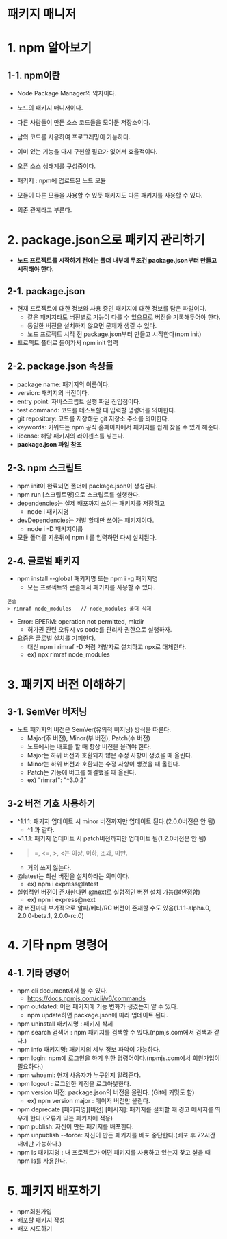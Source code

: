 패키지 매니저
=============
# 1. npm 알아보기
## 1-1. npm이란
* Node Package Manager의 약자이다.
* 노드의 패키지 매니저이다.
* 다른 사람들이 만든 소스 코드들을 모아둔 저장소이다.
* 남의 코드를 사용하여 프로그래밍이 가능하다.
* 이미 있는 기능을 다시 구현할 필요가 없어서 효율적이다.
* 오픈 소스 생태계를 구성중이다.

* 패키지 : npm에 업로드된 노드 모듈
* 모듈이 다른 모듈을 사용할 수 있듯 패키지도 다른 패키지를 사용할 수 있다.
* 의존 관계라고 부른다.
# 2. package.json으로 패키지 관리하기
* **노드 프로젝트를 시작하기 전에는 폴더 내부에 무조건 package.json부터 만들고 시작해야 한다.**
## 2-1. package.json
* 현재 프로젝트에 대한 정보와 사용 중인 패키지에 대한 정보를 담은 파일이다.
    * 같은 패키지라도 버전별로 기능이 다를 수 있으므로 버전을 기록해두어야 한다.
    * 동일한 버전을 설치하지 않으면 문제가 생길 수 있다.
    * 노드 프로젝트 시작 전 package.json부터 만들고 시작한다(npm init)
* 프로젝트 폴더로 들어가서 npm init 입력
## 2-2. package.json 속성들
* package name: 패키지의 이름이다.
* version: 패키지의 버전이다.
* entry point: 자바스크립트 실행 파일 진입점이다.
* test command: 코드를 테스트할 때 입력할 명령어를 의미한다.
* git repository: 코드를 저장해둔 git 저장소 주소를 의미한다.
* keywords: 키워드는 npm 공식 홈페이지에서 패키지를 쉽게 찾을 수 있게 해준다.
* license: 해당 패키지의 라이센스를 넣는다.
* **package.json 파일 참조**

## 2-3. npm 스크립트
* npm init이 완료되면 폴더에 package.json이 생성된다.
* npm run [스크립트명]으로 스크립트를 실행한다.
* dependencies는 실제 배포까지 쓰이는 패키지를 저장하고
    * node i 패키지명
* devDependencies는 개발 할때만 쓰이는 패키지이다.
    * node i -D 패키지이름
* 모듈 폴더를 지운뒤에 npm i 를 입력하면 다시 설치된다.

## 2-4. 글로벌 패키지
* npm install --global 패키지명 또는 npm i -g 패키지명
    * 모든 프로젝트와 콘솔에서 패키지를 사용할 수 있다.
```
콘솔
> rimraf node_modules   // node_modules 폴더 삭제
```
* Error: EPERM: operation not permitted, mkdir 
    * 허가권 관련 오류시 vs code를 관리자 권한으로 실행하자.
* 요즘은 글로벌 설치를 기피한다.
    * 대신 npm i rimraf -D 처럼 개발자로 설치하고 npx로 대체한다.
    * ex) npx rimraf node_modules

# 3. 패키지 버전 이해하기
## 3-1. SemVer 버저닝
* 노드 패키지의 버전은 SemVer(유의적 버저닝) 방식을 따른다.
    * Major(주 버전), Minor(부 버전), Patch(수 버전)
    * 노드에서는 배포를 할 때 항상 버전을 올려야 한다.
    * Major는 하위 버전과 호환되지 않은 수정 사항이 생겼을 때 올린다.
    * Minor는 하위 버전과 호환되는 수정 사항이 생겼을 때 올린다.
    * Patch는 기능에 버그를 해결했을 때 올린다.
    * ex) "rimraf": "^3.0.2"
## 3-2 버전 기호 사용하기
* ^1.1.1: 패키지 업데이트 시 minor 버전까지만 업데이트 된다.(2.0.0버전은 안 됨)
    * ^1 과 같다.
* ~1.1.1: 패키지 업데이트 시 patch버전까지만 업데이트 됨(1.2.0버전은 안 됨)
* >=, <=, >, <는 이상, 이하, 초과, 미만.
    * 거의 쓰지 않는다.
* @latest는 최신 버전을 설치하라는 의미이다.
    * ex) npm i express@latest
* 실험적인 버전이 존재한다면 @next로 실험적인 버전 설치 가능(불안정함)
    * ex) npm i express@next
* 각 버전마다 부가적으로 알파/베타/RC 버전이 존재할 수도 있음(1.1.1-alpha.0, 2.0.0-beta.1, 2.0.0-rc.0)

# 4. 기타 npm 명령어
## 4-1. 기타 명령어
* npm cli document에서 볼 수 있다.
    * <https://docs.npmjs.com/cli/v6/commands>
* npm outdated: 어떤 패키지에 기능 변화가 생겼는지 알 수 있다.
    * npm update하면 package.json에 따라 업데이트 된다.
* npm uninstall 패키지명 : 패키지 삭제
* npm search 검색어 : npm 패키지를 검색할 수 있다.(npmjs.com에서 검색과 같다.)
* npm info 패키지명: 패키지의 세부 정보 파악이 가능하다.
* npm login: npm에 로그인을 하기 위한 명령어이다.(npmjs.com에서 회원가입이 필요하다.)
* npm whoami: 현재 사용자가 누구인지 알려준다.
* npm logout : 로그인한 계정을 로그아웃한다.
* npm version 버전: package.json의 버전을 올린다. (Git에 커밋도 함)
    * ex) npm version major : 메이저 버전만 올린다.
* npm deprecate [패키지명][버전] [메시지]: 패키지를 설치할 때 경고 메시지를 띄우게 한다.(오류가 있는 패키지에 적용)
* npm publish: 자신이 만든 패키지를 배포한다.
* npm unpublish --force: 자신이 만든 패키지를 배포 중단한다.(배포 후 72시간 내에만 가능하다.)
* npm ls 패키지명 : 내 프로젝트가 어떤 패키지를 사용하고 있는지 찾고 싶을 때 npm ls를 사용한다.

# 5. 패키지 배포하기
* npm회원가입
* 배포할 패키지 작성
* 배포 시도하기









